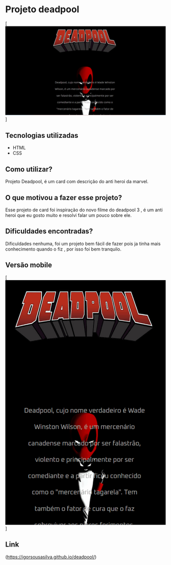 # Projeto deadpool
[<img src="./src/imagem/deadpool.gif" alt="tela gif">]

## Tecnologias utilizadas 
- HTML
- CSS

  
## Como utilizar?
Projeto Deadpool, é um card com descrição do anti heroi da marvel.

 ## O que motivou a fazer esse projeto?
 Esse projeto de card foi inspiração do novo filme do deadpool 3 , é um anti heroi que eu gosto muito e resolvi falar um pouco sobre ele.

 ## Dificuldades encontradas?

  Dificuldades nenhuma, foi um projeto bem fácil de fazer pois ja tinha mais conhecimento quando o fiz , por isso foi bem tranquilo.

 ## Versão mobile
 [<img src="./src/imagem/deadpool-mobile.gif" alt="tela gif">]

 ## Link
 (https://igorsousasilva.github.io/deadpool/)


 

 
